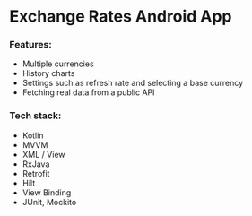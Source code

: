 # Exchange Rates Android App

### Features:
- Multiple currencies
- History charts
- Settings such as refresh rate and selecting a base currency
- Fetching real data from a public API

### Tech stack:
- Kotlin
- MVVM
- XML / View
- RxJava
- Retrofit
- Hilt
- View Binding
- JUnit, Mockito
